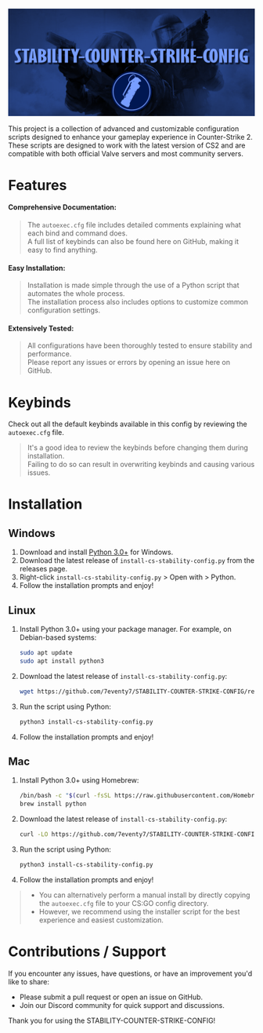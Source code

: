 ![Cover Image](images/cover.png)

This project is a collection of advanced and customizable configuration scripts designed to enhance your gameplay experience in Counter-Strike 2. These scripts are designed to work with the latest version of CS2 and are compatible with both official Valve servers and most community servers.

# Features
#### **Comprehensive Documentation**:
> The `autoexec.cfg` file includes detailed comments explaining what each bind and command does.   
> A full list of keybinds can also be found here on GitHub, making it easy to find anything.

#### **Easy Installation**:
> Installation is made simple through the use of a Python script that automates the whole process.  
> The installation process also includes options to customize common configuration settings.
  
#### **Extensively Tested**:
> All configurations have been thoroughly tested to ensure stability and performance.   
> Please report any issues or errors by opening an issue here on GitHub.

# Keybinds
Check out all the default keybinds available in this config by reviewing the `autoexec.cfg` file.

> It's a good idea to review the keybinds before changing them during installation.     
> Failing to do so can result in overwriting keybinds and causing various issues.

# Installation

## Windows 
1. Download and install [Python 3.0+](https://www.python.org/downloads/) for Windows.
2. Download the latest release of `install-cs-stability-config.py` from the releases page.
3. Right-click `install-cs-stability-config.py` > Open with > Python.
4. Follow the installation prompts and enjoy!

## Linux
1. Install Python 3.0+ using your package manager. For example, on Debian-based systems:
    ```bash
    sudo apt update
    sudo apt install python3
    ```
2. Download the latest release of `install-cs-stability-config.py`:
    ```bash
    wget https://github.com/7eventy7/STABILITY-COUNTER-STRIKE-CONFIG/releases/latest/download/install-cs-stability-config.py
    ```
3. Run the script using Python:
    ```bash
    python3 install-cs-stability-config.py
    ```
4. Follow the installation prompts and enjoy!

## Mac
1. Install Python 3.0+ using Homebrew:
    ```bash
    /bin/bash -c "$(curl -fsSL https://raw.githubusercontent.com/Homebrew/install/HEAD/install.sh)"
    brew install python
    ```
2. Download the latest release of `install-cs-stability-config.py`:
    ```bash
    curl -LO https://github.com/7eventy7/STABILITY-COUNTER-STRIKE-CONFIG/releases/latest/download/install-cs-stability-config.py
    ```
3. Run the script using Python:
    ```bash
    python3 install-cs-stability-config.py
    ```
4. Follow the installation prompts and enjoy!

> - You can alternatively perform a manual install by directly copying the `autoexec.cfg` file to your CS:GO config directory.
> - However, we recommend using the installer script for the best experience and easiest customization.

# Contributions / Support
If you encounter any issues, have questions, or have an improvement you'd like to share:
- Please submit a pull request or open an issue on GitHub.
- Join our Discord community for quick support and discussions.

Thank you for using the STABILITY-COUNTER-STRIKE-CONFIG!